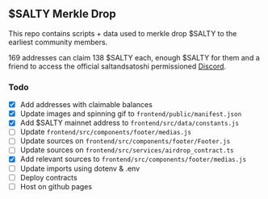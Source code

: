 ## $SALTY Merkle Drop

This repo contains scripts + data used to merkle drop $SALTY to the earliest community members.

169 addresses can claim 138 $SALTY each, enough $SALTY for them and a friend to access the official saltandsatoshi permissioned [Discord](TODO:link).

### Todo
* [x] Add addresses with claimable balances
* [x] Update images and spinning gif to `frontend/public/manifest.json`
* [x] Add $SALTY mainnet address to `frontend/src/data/constants.js`
* [ ] Update `frontend/src/components/footer/medias.js`
* [ ] Update sources on `frontend/src/components/footer/Footer.js`
* [ ] Update sources on `frontend/src/services/airdrop_contract.ts`
* [x] Add relevant sources to `frontend/src/components/footer/medias.js`
* [ ] Update imports using dotenv & .env
* [ ] Deploy contracts
* [ ] Host on github pages